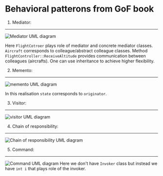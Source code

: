 Behavioral patterons from GoF book
==================================


1. Mediator:
---------------
![Mediator UML diagram](https://upload.wikimedia.org/wikipedia/commons/e/e4/Mediator_design_pattern.png)

Here `FlightCotroer` plays role of mediator and concrete mediator classes.
`Aircraft` corresponds to colleague/abstract colleague classes.
Method `FlightController::ReceiveAltitude` provides communication between colleagues (aircrafts).
One can use inheritance to achieve higher flexibility. 

2. Memento:
------------------
![memento UML diagram](https://upload.wikimedia.org/wikipedia/commons/1/18/Memento_design_pattern.png)

In this realisation `state` corresponds to `originator`. 


3. Visitor:
------------------
![visitor UML diagram](https://upload.wikimedia.org/wikipedia/commons/thumb/9/9d/VisitorDiagram.svg/515px-VisitorDiagram.svg.png)

4. Chain of responsibility:
---------------------------
![Chain of responsibility UML diagram](https://upload.wikimedia.org/wikipedia/ru/a/ae/Chain.png)

5. Command:
---------------------------
![Command UML diagram](https://upload.wikimedia.org/wikipedia/ru/0/0c/Command.gif)
Here we don't have `Invoker` class but instead we have ```int i```  that plays role of the invoker.
